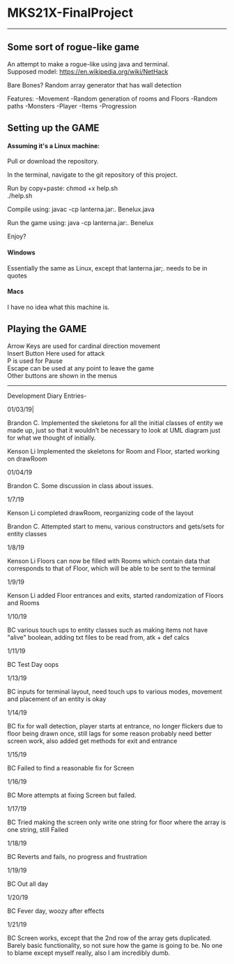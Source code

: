 # MKS21X-FinalProject
--------------------------------------------------------------------------------
## Some sort of rogue-like game

An attempt to make a rogue-like using java and terminal. <br/>
Supposed model: https://en.wikipedia.org/wiki/NetHack   <br/>

Bare Bones? Random array generator that has wall detection

Features:
  -Movement
  -Random generation of rooms and Floors
  -Random paths
  -Monsters
  -Player
  -Items
  -Progression

## Setting up the GAME
#### Assuming it's a Linux machine:

Pull or download the repository.

In the terminal, navigate to the git repository of this project.

Run by copy+paste:
chmod +x help.sh  <br/>
./help.sh  <br/>

Compile using: javac -cp lanterna.jar:. Benelux.java

Run the game using: java -cp lanterna.jar:. Benelux

Enjoy?

#### Windows

Essentially the same as Linux, except that lanterna.jar;. needs to be in quotes

#### Macs

I have no idea what this machine is.

## Playing the GAME
Arrow Keys are used for cardinal direction movement <br/>
Insert Button Here used for attack                  <br/>
P is used for Pause                                 <br/>
Escape can be used at any point to leave the game   <br/>
Other buttons are shown in the menus

--------------------------------------------------------------------------------
Development Diary Entries-

01/03/19|

Brandon C.
  Implemented the skeletons for all the initial classes of entity we made up,
  just so that it wouldn't be necessary to look at UML diagram just for what we
  thought of initially.

Kenson Li
  Implemented the skeletons for Room and Floor, started working on drawRoom

01/04/19

Brandon C.
  Some discussion in class about issues.

1/7/19

Kenson Li
  completed drawRoom, reorganizing code of the layout

Brandon C.
  Attempted start to menu, various constructors and gets/sets for entity classes

1/8/19

Kenson Li
  Floors can now be filled with Rooms which contain data that corresponds to that of Floor, which will be able to be sent to the terminal

1/9/19

Kenson Li
  added Floor entrances and exits, started randomization of Floors and Rooms

1/10/19

BC
  various touch ups to entity classes such as making items not have "alive" boolean, adding txt files to be read from, atk + def calcs

1/11/19

BC
  Test Day oops

1/13/19

BC
  inputs for terminal layout, need touch ups to various modes, movement and placement of an entity is okay

1/14/19

BC
  fix for wall detection, player starts at entrance, no longer flickers due to floor being drawn once, still lags for some reason probably need better screen work, also added get methods for exit and entrance

1/15/19

BC
  Failed to find a reasonable fix for Screen

1/16/19

BC
  More attempts at fixing Screen but failed.

1/17/19

BC
  Tried making the screen only write one string for floor where the array is one string, still Failed

1/18/19

BC
  Reverts and fails, no progress and frustration

1/19/19

BC
  Out all day

1/20/19

BC
  Fever day, woozy after effects

1/21/19

BC
  Screen works, except that the 2nd row of the array gets duplicated. Barely basic functionality, so not sure how the game is going to be. No one to blame except myself really, also I am incredibly dumb.
